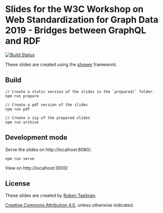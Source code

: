 # Slides for the W3C Workshop on Web Standardization for Graph Data 2019 - Bridges between GraphQL and RDF

[![Build Status](https://travis-ci.org/rubensworks/slides-2019-w3c-data-ws-graphql-rdf.svg?branch=master)](https://travis-ci.org/rubensworks/slides-2019-w3c-data-ws-graphql-rdf)

These slides are created using the [shower](https://github.com/shower/shower) framework.

## Build

```
// Create a static version of the slides in the `prepared/` folder.
npm run prepare

// Create a pdf version of the slides
npm run pdf

// Create a zip of the prepared slides
npm run archive
```

## Development mode

Serve the slides on http://localhost:8080/.

```
npm run serve
```

View on http://localhost:3000/

## License

These slides are created by [Ruben Taelman](https://rubensworks.net/).

[Creative Commons Attribution 4.0](https://creativecommons.org/licenses/by/4.0/), unless otherwise indicated.
